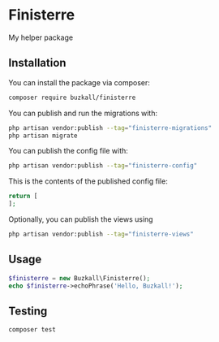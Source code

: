 # Finisterre

My helper package

## Installation

You can install the package via composer:

```bash
composer require buzkall/finisterre
```

You can publish and run the migrations with:

```bash
php artisan vendor:publish --tag="finisterre-migrations"
php artisan migrate
```

You can publish the config file with:

```bash
php artisan vendor:publish --tag="finisterre-config"
```

This is the contents of the published config file:

```php
return [
];
```

Optionally, you can publish the views using

```bash
php artisan vendor:publish --tag="finisterre-views"
```

## Usage

```php
$finisterre = new Buzkall\Finisterre();
echo $finisterre->echoPhrase('Hello, Buzkall!');
```

## Testing

```bash
composer test
```
